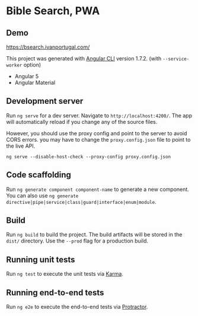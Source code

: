 # Bible Search, PWA

## Demo
https://bsearch.ivanportugal.com/

This project was generated with [Angular CLI](https://github.com/angular/angular-cli) version 1.7.2. (with `--service-worker` option)

- Angular 5
- Angular Material

## Development server

Run `ng serve` for a dev server. Navigate to `http://localhost:4200/`. The app will automatically reload if you change any of the source files.

However, you should use the proxy config and point to the server to avoid CORS errors. you may have to change the `proxy.config.json` file to point to the live API.

```
ng serve --disable-host-check --proxy-config proxy.config.json
```

## Code scaffolding

Run `ng generate component component-name` to generate a new component. You can also use `ng generate directive|pipe|service|class|guard|interface|enum|module`.

## Build

Run `ng build` to build the project. The build artifacts will be stored in the `dist/` directory. Use the `--prod` flag for a production build.

## Running unit tests

Run `ng test` to execute the unit tests via [Karma](https://karma-runner.github.io).

## Running end-to-end tests

Run `ng e2e` to execute the end-to-end tests via [Protractor](http://www.protractortest.org/).

